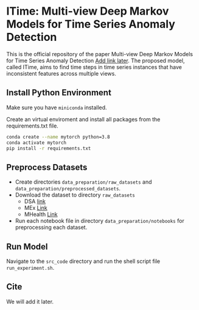 # ITime: Multi-view Deep Markov Models for Time Series Anomaly Detection

This is the official repository of the paper Multi-view Deep Markov Models for Time Series Anomaly Detection [Add link later](). The proposed model, called ITime, aims to find time steps in time series instances that have inconsistent features across multiple views.

## Install Python Environment

Make sure you have `miniconda` installed.

Create an virtual enviroment and install all packages from the requirements.txt file.

```bash
conda create --name mytorch python=3.8
conda activate mytorch
pip install -r requirements.txt
```

## Preprocess Datasets

- Create directories `data_preparation/raw_datasets` and `data_preparation/preprocessed_datasets`.
- Download the dataset to directory `raw_datasets`
  - DSA [link](https://archive.ics.uci.edu/dataset/256/daily+and+sports+activities)
  - MEx [Link](https://archive.ics.uci.edu/dataset/500/mex)
  - MHealth [Link](http://archive.ics.uci.edu/dataset/319/mhealth+dataset)
- Run each notebook file in directory `data_preparation/notebooks` for preprocessing each dataset.

## Run Model

Navigate to the `src_code` directory and run the shell script file `run_experiment.sh`.

## Cite

We will add it later.
